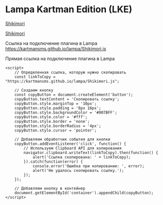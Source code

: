 # Lampa Kartman Edition (LKE)


[Shikimori](https://kartmansms.github.io/lampa/Shikimori.js)

[Shikimori](https://kartmansms.github.io/lampa/Shikimori/Shikimori.js)


Ссылка на подключение плагина в Lampa https://kartmansms.github.io/lampa/Shikimori.js

Прямая ссылка на подключение плагина в Lampa

<!DOCTYPE html>
<html lang="ru">
<head>
    <meta charset="UTF-8">
    <meta name="viewport" content="width=device-width, initial-scale=1.0">
    <title>Копирование ссылки</title>
</head>
<body>
    <div id="container">
        <!-- Кнопка будет добавлена сюда -->
    </div>

    <script>
        // Определенная ссылка, которую нужно скопировать
        const linkToCopy = "https://kartmansms.github.io/lampa/Shikimori.js";

        // Создаем кнопку
        const copyButton = document.createElement('button');
        copyButton.textContent = 'Скопировать ссылку';
        copyButton.style.marginTop = '10px';
        copyButton.style.padding = '8px 16px';
        copyButton.style.backgroundColor = '#007BFF';
        copyButton.style.color = '#fff';
        copyButton.style.border = 'none';
        copyButton.style.borderRadius = '4px';
        copyButton.style.cursor = 'pointer';

        // Добавляем обработчик события для кнопки
        copyButton.addEventListener('click', function() {
            // Используем Clipboard API для копирования
            navigator.clipboard.writeText(linkToCopy).then(function() {
                alert('Ссылка скопирована: ' + linkToCopy);
            }).catch(function(error) {
                console.error('Ошибка при копировании: ', error);
                alert('Не удалось скопировать ссылку.');
            });
        });

        // Добавляем кнопку в контейнер
        document.getElementById('container').appendChild(copyButton);
    </script>
</body>
</html>
